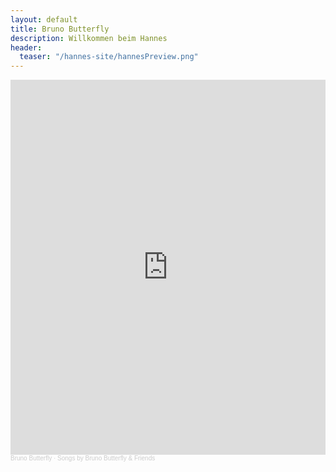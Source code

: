 ```yaml
---
layout: default
title: Bruno Butterfly
description: Willkommen beim Hannes
header:
  teaser: "/hannes-site/hannesPreview.png"
---
```


<iframe width="100%" height="600" scrolling="no" frameborder="no" allow="autoplay" src="https://w.soundcloud.com/player/?url=https%3A//api.soundcloud.com/playlists/1289271007&color=%231ba09f&auto_play=false&hide_related=false&show_comments=true&show_user=true&show_reposts=false&show_teaser=true&visual=true"></iframe><div style="font-size: 10px; color: #cccccc;line-break: anywhere;word-break: normal;overflow: hidden;white-space: nowrap;text-overflow: ellipsis; font-family: Interstate,Lucida Grande,Lucida Sans Unicode,Lucida Sans,Garuda,Verdana,Tahoma,sans-serif;font-weight: 100;"><a href="https://soundcloud.com/hannes-latocha" title="Bruno Butterfly" target="_blank" style="color: #cccccc; text-decoration: none;">Bruno Butterfly</a> · <a href="https://soundcloud.com/hannes-latocha/sets/songs-by-bruno-butterfly" title="Songs by Bruno Butterfly &amp; Friends" target="_blank" style="color: #cccccc; text-decoration: none;">Songs by Bruno Butterfly &amp; Friends</a></div>


